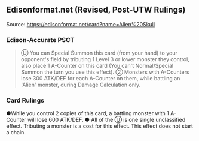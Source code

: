 
## Edisonformat.net (Revised, Post-UTW Rulings)

Source: https://edisonformat.net/card?name=Alien%20Skull

### Edison-Accurate PSCT

> Ⓤ You can Special Summon this card (from your hand) to your opponent's field by tributing 1 Level 3 or lower monster they control, also place 1 A-Counter on this card (You can't Normal/Special Summon the turn you use this effect).
> ② Monsters with A-Counters lose 300 ATK/DEF for each A-Counter on them, while battling an 'Alien' monster, during Damage Calculation only.

### Card Rulings

●While you control 2 copies of this card, a battling monster with 1 A-Counter will lose 600 ATK/DEF.
● All of the Ⓤ is one single unclassified effect. Tributing a monster is a cost for this effect. This effect does not start a chain.
            